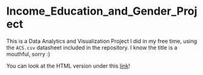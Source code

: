 # Income_Education_and_Gender_Project
This is a Data Analytics and Visualization Project I did in my free time, using the `ACS.csv` datasheet included in the repository. I know the title is a mouthful, sorry :)

You can look at the HTML version under this [link](https://minnaheim.github.io/ACS_Project/)!
